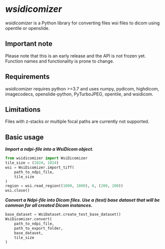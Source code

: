 # *wsidicomizer*
*wsidicomizer* is a Python library for converting files wsi files to dicom using opentile or openslide.

## Important note
Please note that this is an early release and the API is not frozen yet. Function names and functionality is prone to change.

## Requirements
*wsidicomizer* requires python >=3.7 and uses numpy, pydicom, highdicom, imagecodecs, openslide-python, PyTurboJPEG, opentile, and wsidicom.

## Limitations
Files with z-stacks or multiple focal paths are currently not supported.

## Basic usage
***Import a ndpi-file into a WsiDicom object.***
```python
from wsidicomizer import WsiDicomizer
tile_size = (1024, 1024)
wsi = WsiDicomizer.import_tiff(
    path_to_ndpi_file,
    tile_size
)
region = wsi.read_region((1000, 1000), 6, (200, 200))
wsi.close()
```

***Convert a Ndpi-file into Dicom files. Use a (test) base dataset that will be common for all created Dicom instances.***
```python
base_dataset = WsiDataset.create_test_base_dataset()
WsiDicomizer.convert(
    path_to_ndpi_file,
    path_to_export_folder,
    base_dataset,
    tile_size
)
```
